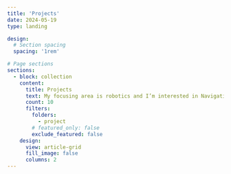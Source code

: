 ```yaml
---
title: 'Projects'
date: 2024-05-19
type: landing

design:
  # Section spacing
  spacing: '1rem'

# Page sections
sections:
  - block: collection
    content:
      title: Projects
      text: My focusing area is robotics and I’m interested in Navigation and Perception.
      count: 10
      filters:
        folders:
          - project
        # featured_only: false
        exclude_featured: false
    design:
      view: article-grid
      fill_image: false
      columns: 2
---
```


